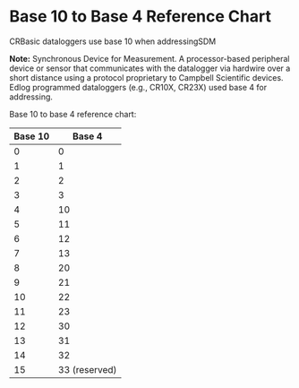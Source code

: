# Base 10 to Base 4 Reference Chart

CRBasic dataloggers use base 10 when addressingSDM

**Note:** Synchronous Device for Measurement. A processor-based peripheral device or sensor that communicates with the datalogger via hardwire over a short distance using a protocol proprietary to Campbell Scientific devices. Edlog programmed dataloggers (e.g., CR10X, CR23X) used base 4 for addressing.

Base 10 to base 4 reference chart:

| Base 10 | Base 4        |
| ------- | ------------- |
| 0       | 0             |
| 1       | 1             |
| 2       | 2             |
| 3       | 3             |
| 4       | 10            |
| 5       | 11            |
| 6       | 12            |
| 7       | 13            |
| 8       | 20            |
| 9       | 21            |
| 10      | 22            |
| 11      | 23            |
| 12      | 30            |
| 13      | 31            |
| 14      | 32            |
| 15      | 33 (reserved) |
